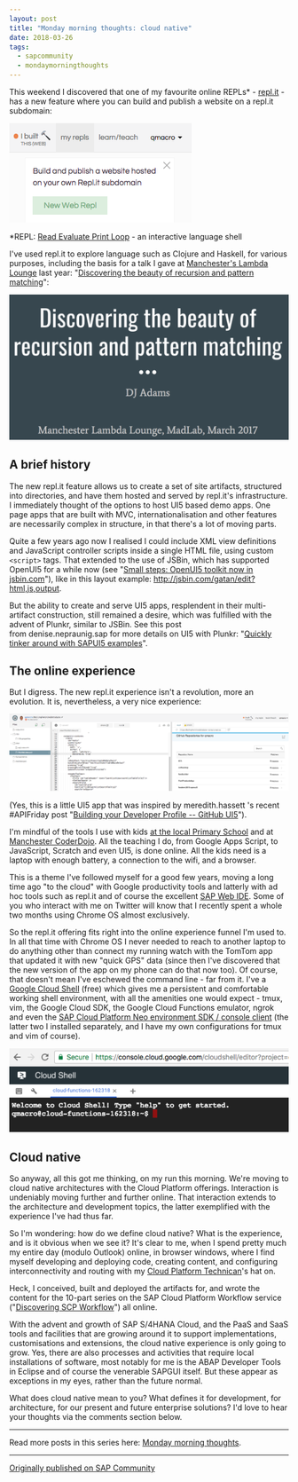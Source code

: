 ```yaml
---
layout: post
title: "Monday morning thoughts: cloud native"
date: 2018-03-26
tags:
  - sapcommunity
  - mondaymorningthoughts
---
```


This weekend I discovered that one of my favourite online REPLs\* -
[repl.it](https://repl.it) - has a new feature where you can build and
publish a website on a repl.it subdomain:

![](/images/2018/03/Screen-Shot-2018-03-26-at-08.15.17.png)

\*REPL: [Read Evaluate Print
Loop](https://en.wikipedia.org/wiki/Read%E2%80%93eval%E2%80%93print_loop) -
an interactive language shell

I've used repl.it to explore language such as Clojure and Haskell, for
various purposes, including the basis for a talk I gave at
[Manchester's Lambda Lounge](http://www.lambdalounge.org.uk/) last
year: "[Discovering the beauty of recursion and pattern
matching](https://docs.google.com/presentation/d/1zpN8150gIiYEC-o_Nc35T3xshXJIorEBEcjaarSw9z8/edit#slide=id.p)":

![](/images/2018/03/Screen-Shot-2018-03-26-at-08.20.02-1.png)

## A brief history

The new repl.it feature allows us to create a set of site artifacts,
structured into directories, and have them hosted and served by
repl.it's infrastructure. I immediately thought of the options to host
UI5 based demo apps. One page apps that are built with MVC,
internationalisation and other features are necessarily complex in
structure, in that there's a lot of moving parts.

Quite a few years ago now I realised I could include XML view
definitions and JavaScript controller scripts inside a single HTML file,
using custom `<script>` tags. That extended to the use of JSBin, which
has supported OpenUI5 for a while now (see "[Small steps: OpenUI5
toolkit now in
jsbin.com](/blog/posts/2014/03/04/small-steps-openui5-toolkit-now-in-jsbin.com/)"),
like in this layout
example: <http://jsbin.com/gatan/edit?html,js,output>.

But the ability to create and serve UI5 apps, resplendent in their
multi-artifact construction, still remained a desire, which was
fulfilled with the advent of Plunkr, similar to JSBin. See this post
from denise.nepraunig.sap for more details on UI5 with Plunkr:
"[Quickly tinker around with SAPUI5
examples](https://blogs.sap.com/2015/01/04/quickly-tinker-around-online-with-sapui5-explored-examples/)".

## The online experience

But I digress. The new repl.it experience isn't a revolution, more an
evolution. It is, nevertheless, a very nice experience:

![](/images/2018/03/Screen-Shot-2018-03-26-at-08.47.34.png)

(Yes, this is a little UI5 app that was inspired by meredith.hassett 's
recent #APIFriday post "[Building your Developer Profile -- GitHub 
UI5](https://blogs.sap.com/2018/03/22/building-your-developer-profile-github-ui5/)").

I'm mindful of the tools I use with kids [at the local Primary
School](https://twitter.com/qmacro/status/976761337874350081) and at
[Manchester CoderDojo](http://mcrcoderdojo.org.uk/). All the teaching I
do, from Google Apps Script, to JavaScript, Scratch and even UI5, is
done online. All the kids need is a laptop with enough battery, a
connection to the wifi, and a browser.

This is a theme I've followed myself for a good few years, moving a
long time ago "to the cloud" with Google productivity tools and
latterly with ad hoc tools such as repl.it and of course the excellent
[SAP Web IDE](https://cloudplatform.sap.com/dmp/capabilities/us/product/SAP-Web-IDE/9e5c9d90-e8e0-4e82-aed2-09087a10c973).
Some of you who interact with me on Twitter will know that I recently
spent a whole two months using Chrome OS almost exclusively.

So the repl.it offering fits right into the online experience funnel
I'm used to. In all that time with Chrome OS I never needed to reach to
another laptop to do anything other than connect my running watch with
the TomTom app that updated it with new "quick GPS" data (since then
I've discovered that the new version of the app on my phone can do that
now too). Of course, that doesn't mean I've eschewed the command
line - far from it. I've a [Google Cloud
Shell](https://cloud.google.com/shell/docs/) (free) which gives me a
persistent and comfortable working shell environment, with all the
amenities one would expect - tmux, vim, the Google Cloud SDK, the Google
Cloud Functions emulator, ngrok and even the [SAP Cloud Platform Neo
environment SDK / console
client](https://tools.hana.ondemand.com/#cloud) (the latter two I
installed separately, and I have my own configurations for tmux and vim
of course).

![](/images/2018/03/Screen-Shot-2018-03-26-at-08.46.27.png)

## Cloud native

So anyway, all this got me thinking, on my run this morning. We're
moving to cloud native architectures with the Cloud Platform offerings.
Interaction is undeniably moving further and further online. That
interaction extends to the architecture and development topics, the
latter exemplified with the experience I've had thus far.

So I'm wondering: how do we define cloud native? What is the
experience, and is it obvious when we see it? It's clear to me, when I
spend pretty much my entire day (modulo Outlook) online, in browser
windows, where I find myself developing and deploying code, creating
content, and configuring interconnectivity and routing with my [Cloud
Platform Technican](https://web.archive.org/web/20171125202429/http://events.sap.com/teched/en/session/36915)'s
hat on.

Heck, I conceived, built and deployed the artifacts for, and wrote the
content for the 10-part series on the SAP Cloud Platform Workflow
service ("[Discovering SCP
Workflow](/blog/posts/2018/01/16/discovering-scp-workflow/)")
all online.

With the advent and growth of SAP S/4HANA Cloud, and the PaaS and SaaS
tools and facilities that are growing around it to support
implementations, customisations and extensions, the cloud native
experience is only going to grow. Yes, there are also processes and
activities that require local installations of software, most notably
for me is the ABAP Developer Tools in Eclipse and of course the
venerable SAPGUI itself. But these appear as exceptions in my eyes,
rather than the future normal.

What does cloud native mean to you? What defines it for development, for
architecture, for our present and future enterprise solutions? I'd love
to hear your thoughts via the comments section below.

---

Read more posts in this series here: [Monday morning
thoughts](/tags/mondaymorningthoughts/).

---

[Originally published on SAP Community](https://community.sap.com/t5/technology-blogs-by-sap/monday-morning-thoughts-cloud-native/ba-p/13355894)
